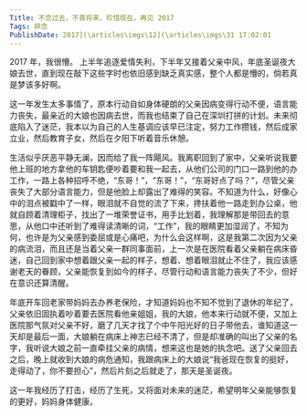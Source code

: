 ```yaml
---
Title: 不念过去，不畏将来，珍惜现在，再见 2017 
Tags: 碎念 
PublishDate: 2017](\articles\imgs\12](\articles\imgs\31 17:02:01 
---
```


2017 年，我很懵。
上半年追逐爱情失利，下半年又接着父亲中风，年底圣诞夜大娘去世，直到现在敲下这些字时也依旧感到缺乏真实感，整个人都是懵的，倘若真是梦该多好啊。

这一年发生太多事情了，原本行动自如身体硬朗的父亲因病变得行动不便，语言能力丧失，最亲近的大娘也因病去世，而我也结束了自己在深圳打拼的计划。未来彻底陷入了迷茫，我本以为自己的人生基调应该早已注定，努力工作攒钱，然后成家立业，然后教育子女，然后在夕阳下听着音乐休憩。

生活似乎厌恶平静无澜，因而给了我一阵飓风。我离职回到了家中，父亲听说我要他上班的地方拿他的车钥匙便吵着要和我一起去，从他们公司的门口一路到他的办工作，一路上各种招呼不绝，“东哥！”，“东哥！”，“东哥好点了吗？”，尽管父亲丧失了大部分语言能力，但是他脸上却露出了难得的笑容。不知道为什么，好像心中的泪点被戳中了一样，眼泪就不自觉的流了下来，搀扶着他一路走到办公桌，他就自顾着清理柜子，找出了一堆荣誉证书，用手比划着，我理解那是带回去的意思，从他口中还听到了难得读清晰的词，“工作”，我的眼睛更加湿润了，不知为何，也许是为父亲感到委屈或是心痛吧，为什么会这样啊，这是我第二次因为父亲的病流泪，而且还是当着父亲一群同事面前，上一次是在医院看着父亲躺在病床昏迷，自己回到家中想着跟父亲一起的样子，想着、想着眼泪就止不住了，我应该感谢老天的眷顾，父亲能恢复到如今的样子，尽管行动和语言能力丧失了不少，但好在意识还算清醒。

年底开车回老家带妈妈去办养老保险，才知道妈妈也不知不觉到了退休的年纪了，父亲依旧固执着吵着要去医院看他亲姐姐，我的大娘，他本来行动就不便，又加上医院那气氛对父亲不好，磨了几天才找了个中午阳光好的日子带他去，谁知道这一天却是最后一面，大娘躺在病床上神志已经不清了，但是却准确的叫出了父亲的名字，我听说大娘之前一直牵挂父亲的病情，想来这也是她的执念吧。送了父亲回去之后，晚上就收到大娘的病危通知，我跟病床上的大娘说“我爸现在恢复的挺好，走得动了，你不要担心”，然后片刻之后就走了，那天是圣诞夜。

这一年我经历了打击，经历了生死，又将面对未来的迷茫，希望明年父亲能够恢复的更好，妈妈身体健康。
    